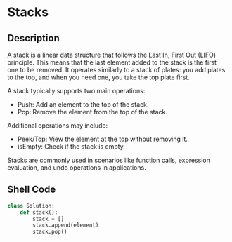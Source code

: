 # Stacks

## Description

A stack is a linear data structure that follows the Last In, First Out (LIFO) principle. This means that the last element added to the stack is the first one to be removed. It operates similarly to a stack of plates: you add plates to the top, and when you need one, you take the top plate first.

A stack typically supports two main operations:

- Push: Add an element to the top of the stack.
- Pop: Remove the element from the top of the stack.

Additional operations may include:

- Peek/Top: View the element at the top without removing it.
- isEmpty: Check if the stack is empty.

Stacks are commonly used in scenarios like function calls, expression evaluation, and undo operations in applications.

## Shell Code

```python
class Solution:
    def stack():
        stack = []
        stack.append(element)
        stack.pop()
```